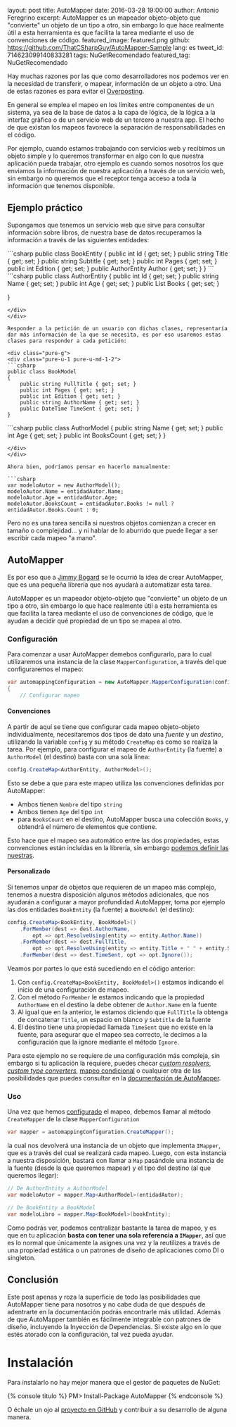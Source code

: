 layout: post
title: AutoMapper
date: 2016-03-28 19:00:00
author: Antonio Feregrino
excerpt: AutoMapper es un mapeador objeto-objeto que &quot;convierte&quot; un objeto de un tipo a otro, sin embargo lo que hace realmente útil a esta herramienta es que facilita la tarea mediante el uso de convenciones de código.
featured_image: featured.png
github: https://github.com/ThatCSharpGuy/AutoMapper-Sample
lang: es
tweet_id: 714623099140833281
tags: NuGetRecomendado
featured_tag: NuGetRecomendado

Hay muchas razones por las que como desarrolladores nos podemos ver en la necesidad de transferir, o mapear, información de un objeto a otro. Una de estas razones es para evitar el <a href="https://en.wikipedia.org/wiki/Mass_assignment_vulnerability" target="_blank" rel="nofollow">Overposting</a>.

En general se emplea el mapeo en los límites entre componentes de un sistema, ya sea de la base de datos a la capa de lógica, de la lógica a la interfaz gràfica o de un servicio web de un tercero a nuestra app. El hecho de que existan los mapeos favorece la separación de responsabilidades en el código.

Por ejemplo, cuando estamos trabajando con servicios web y recibimos un objeto simple y lo queremos transformar en algo con lo que nuestra aplicaciòn pueda trabajar, otro ejemplo es cuando somos nosotros los que enviamos la información de nuestra aplicación a través de un servicio web, sin embargo no queremos que el receptor tenga acceso a toda la información que tenemos disponible. 

## Ejemplo práctico
Supongamos que tenemos un servicio web que sirve para consultar información sobre libros, de nuestra base de datos recuperamos la información a través de las siguientes entidades:

<div class="pure-g">
<div class="pure-u-1 pure-u-md-1-2">
```csharp  
public class BookEntity
{
    public int Id { get; set; }
    public string Title { get; set; }
    public string Subtitle { get; set; }
    public int Pages { get; set; }
    public int Edition { get; set; }
    public AuthorEntity Author { get; set; }
}
```  
</div>
<div class="pure-u-1 pure-u-md-1-2">
```csharp  
public class AuthorEntity
{
    public int Id { get; set; }
    public string Name { get; set; }
    public int Age { get; set; }
    public List<BookEntity> Books { get; set; }

}
  

```  
</div>  
</div>

Responder a la petición de un usuario con dichas clases, representaría dar más información de la que se necesita, es por eso usaremos estas clases para responder a cada petición:

<div class="pure-g">
<div class="pure-u-1 pure-u-md-1-2">
```csharp  
public class BookModel
{
    public string FullTitle { get; set; }
    public int Pages { get; set; }
    public int Edition { get; set; }
    public string AuthorName { get; set; }
    public DateTime TimeSent { get; set; }
}
```  
</div>
<div class="pure-u-1 pure-u-md-1-2">
```csharp  
public class AuthorModel
{
    public string Name { get; set; }
    public int Age { get; set; }
    public int BooksCount { get; set; }
}
  
  
```  
</div>  
</div>

Ahora bien, podríamos pensar en hacerlo manualmente:

```csharp  
var modeloAutor = new AuthorModel();
modeloAutor.Name = entidadAutor.Name;
modeloAutor.Age = entidadAutor.Age;
modeloAutor.BooksCount = entidadAutor.Books != null ? entidadAutor.Books.Count : 0;
```  

Pero no es una tarea sencilla si nuestros objetos comienzan a crecer en tamaño o complejidad... y ni hablar de lo aburrido que puede llegar a ser escribir cada mapeo "a mano". 

## AutoMapper  
Es por eso que a <a href="https://github.com/jbogard" target="_blank" rel="nofollow">Jimmy Bogard</a> se le ocurrió la idea de crear AutoMapper, que es una pequeña librería que nos ayudará a automatizar esta tarea. 

AutoMapper es un mapeador objeto-objeto que "convierte" un objeto de un tipo a otro, sin embargo lo que hace realmente útil a esta herramienta es que facilita la tarea mediante el uso de convenciones de código, que le ayudan a decidir qué propiedad de un tipo se mapea al otro. 

### Configuración
Para comenzar a usar AutoMapper demebos configurarlo, para lo cual utilizaremos una instancia de la clase `MapperConfiguration`, a través del que configuraremos el mapeo:

```csharp  
var automappingConfiguration = new AutoMapper.MapperConfiguration(config =>
{
    // Configurar mapeo
```  

#### Convenciones  

A partir de aquí se tiene que configurar cada mapeo objeto-objeto individualmente, necesitaremos dos tipos de dato una *fuente* y un *destino*, utilizando la variable `config` y su método `CreateMap` es como se realiza la tarea. Por ejemplo, para configurar el mapeo de `AuthorEntity` (la fuente) a `AuthorModel` (el destino) basta con una sola línea:

```csharp  
config.CreateMap<AuthorEntity, AuthorModel>();
```  

Esto se debe a que para este mapeo utiliza las convenciones definidas por AutoMapper:  
  
 - Ambos tienen `Nombre` del tipo `string`  
 - Ambos tienen `Age` del tipo `int`
 - para `BooksCount` en el destino, AutoMapper busca una colección `Books`, y obtendrá el número de elementos que contiene.
 
 Esto hace que el mapeo sea automático entre las dos propiedades, estas convenciones están incluídas en la librería, sin embargo <a href="https://lostechies.com/joshuaflanagan/2010/03/19/teaching-automapper-about-our-conventions/" target="_blank" rel="nofollow">podemos definir las nuestras</a>. 
 
#### Personalizado  
 
 Si tenemos unpar de objetos que requieren de un mapeo más complejo, tenemos a nuestra disposición algunos métodos adicionales, que nos ayudarán a configurar a mayor profundidad AutoMapper, toma por ejemplo las dos entidades `BookEntity` (la fuente) a `BookModel` (el destino):
 
```csharp  
config.CreateMap<BookEntity, BookModel>()
    .ForMember(dest => dest.AuthorName, 
        opt => opt.ResolveUsing(entity => entity.Author.Name))
    .ForMember(dest => dest.FullTitle,
        opt => opt.ResolveUsing(entity => entity.Title + " " + entity.Subtitle))
    .ForMember(dest => dest.TimeSent, opt => opt.Ignore());
```  
 
Veamos por partes lo que está sucediendo en el código anterior:

 1. Con `config.CreateMap<BookEntity, BookModel>()` estamos indicando el inicio de una configuración de mapeo.  
 2. Con el método `ForMember` le estamos indicando que la propiedad `AuthorName` en el destino la debe obtener de `Author.Name` en la fuente
 3. Al igual que en la anterior, le estamos diciendo que `FullTitle` la obtenga de concatenar `Title`, un espacio en blanco y `Subtitle` de la fuente
 4. El destino tiene una propiedad llamada `TimeSent` que no existe en la fuente, para asegurar que el mapeo sea correcto, le decimos a la configuración que la ignore mediante el método `Ignore`.

Para este ejemplo no se requiere de una configuración más compleja, sin embargo si tu aplicación la requiere, puedes checar <a href="https://github.com/AutoMapper/AutoMapper/wiki/Custom-value-resolvers" target="_blank" rel="nofollow"><i>custom resolvers</i></a>, <a href="https://github.com/AutoMapper/AutoMapper/wiki/Custom-type-converters" target="_blank" rel="nofollow"><i>custom type converters</i></a>, <a href="https://github.com/AutoMapper/AutoMapper/wiki/Conditional-mapping" target="_blank" rel="nofollow">mapeo condicional</a> o cualquier otra de las posibilidades que puedes consultar en la <a href="https://github.com/AutoMapper/AutoMapper/wiki" target="_blank" rel="nofollow">documentación de AutoMapper</a>. 

### Uso

Una vez que hemos <a href="#configuracion">configurado</a> el mapeo, debemos llamar al método `CreateMapper` de la clase `MapperConfiguration`

```csharp  
var mapper = automappingConfiguration.CreateMapper();
```  

la cual nos devolverá una instancia de un objeto que implementa `IMapper`, que es a través del cual se realizará cada mapeo. Luego, con esta instancia a nuestra disposición, bastará con llamar a `Map` pasándole una instancia de la fuente (desde la que queremos mapear) y el tipo del destino (al que queremos llegar):

```csharp  
// De AuthorEntity a AuthorModel
var modeloAutor = mapper.Map<AuthorModel>(entidadAutor);

// De BookEntity a BookModel
var modeloLibro = mapper.Map<BookModel>(bookEntity);
```

Como podrás ver, podemos centralizar bastante la tarea de mapeo, y es que en tu aplicación **basta con tener una sola referencia a `IMapper`**, así que es lo normal que únicamente la asignes una vez y la reutilizes a través de una propiedad estática o un patrones de diseño de aplicaciones como DI o singleton.

## Conclusión
Este post apenas y roza la superficie de todo las posibilidades que AutoMapper tiene para nosotros y no cabe duda de que después de adentrarte en la documentación podrás encontrarle más utilidad. Además de que AutoMapper también es fácilmente integrable con patrones de diseño, incluyendo la Inyección de Dependencias. Si existe algo en lo que estés atorado con la configuración, tal vez pueda ayudar.
 
# Instalación  
Para instalarlo no hay mejor manera que el gestor de paquetes de NuGet:

{% console titulo %}
PM> Install-Package AutoMapper
{% endconsole %}

O échale un ojo al <a href="https://github.com/AutoMapper/AutoMapper" target="_blank" rel="nofollow">proyecto en GitHub</a> y contribuir a su desarrollo de alguna manera.